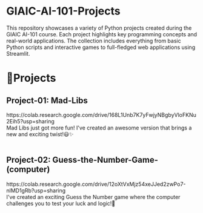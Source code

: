 # GIAIC-AI-101-Projects
This repository showcases a variety of Python projects created during the GIAIC AI-101 course. Each project highlights key programming concepts and real-world applications. The collection includes everything from basic Python scripts and interactive games to full-fledged web applications using Streamlit.

<h1>📜Projects </h1>
<h2>Project-01: Mad-Libs</h2> 
https://colab.research.google.com/drive/168L1Unb7K7yFwjyNBgbyVloFKNu2Eih5?usp=sharing </br>
Mad Libs just got more fun! I've created an awesome version that brings a new and exciting twist!😃✨</br></br>

<h2>Project-02: Guess-the-Number-Game-(computer)</h2> 
https://colab.research.google.com/drive/12oXtVxMjz54xeJJed2zwPo7-nlMD1gRb?usp=sharing </br>
I've created an exciting Guess the Number game where the computer challenges you to test your luck and logic!🎯</br></br>
